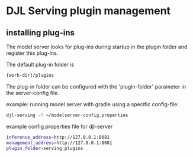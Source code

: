 # DJL Serving plugin management

## installing plug-ins

The model server looks for plug-ins during startup in the plugin folder and register this plug-ins.

The default plug-in folder is

```sh
{work-dir}/plugins
```

The plug-in folder can be configured with the 'plugin-folder' parameter in the server-config file.

example:
running model server with gradle using a specific config-file:

```sh
djl-serving -f ~/modelserver-config.properties
```

example config.properties file for djl-server

```sh
inference_address=http://127.0.0.1:8081
management_address=http://127.0.0.1:8081
plugin_folder=serving_plugins
```

